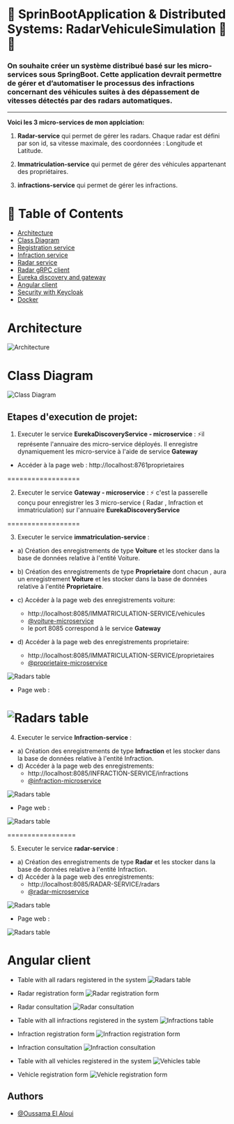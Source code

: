 
# 🍃 SprinBootApplication & Distributed Systems: RadarVehiculeSimulation 🚀🚀

### On souhaite créer un système distribué basé sur les micro-services sous SpringBoot. Cette application devrait permettre de gérer et d’automatiser le processus des infractions concernant des véhicules suites à des dépassement de vitesses détectés par des radars automatiques.
---
**Voici les 3 micro-services de mon applciation:**

1. **Radar-service** qui permet de gérer les radars. Chaque radar est défini par son id, sa vitesse maximale, des coordonnées : Longitude et Latitude.

2. **Immatriculation-service** qui permet de gérer des véhicules appartenant des propriétaires.

3. **infractions-service** qui permet de gérer les infractions.

# 📝 Table of Contents
- [Architecture](#architecture)
- [Class Diagram](#class-diagram)
- [Registration service](#registration-service)
- [Infraction service](#infraction-service)
- [Radar service](#radar-service)
- [Radar gRPC client](#radar-grpc-client)
- [Eureka discovery and gateway](#eureka-discovery-and-gateway)
- [Angular client](#angular-client)
- [Security with Keycloak](#security-with-keycloak)
- [Docker](#docker)

# Architecture
![Architecture](/assets/architecture.png)

# Class Diagram
![Class Diagram](/assets/Diag%20DE%20CLASSE.png)

## Etapes d'execution de projet: 
  1.  Executer le service **EurekaDiscoveryService - microservice** : 
  ⚡️il représente l'annuaire des micro-service déployés. Il enregistre dynamiquement les micro-service à l'aide de service **Gateway**
  - Accéder à la page web :  http://localhost:8761proprietaires

==================

  2. Executer le service **Gateway - microservice** :
  ⚡️ c'est la passerelle conçu pour enregistrer les 3 micro-service ( Radar , Infraction et immatriculation) sur l'annuaire **EurekaDiscoveryService**

==================

  3. Executer le service **immatriculation-service** :
   - a) Création des enregistrements de type **Voiture** et les stocker dans la base de données relative à l'entité Voiture.
   - b) Création des enregistrements de type **Proprietaire** dont chacun , aura un enregistrement **Voiture** et les stocker dans la base de données relative à l'entité **Proprietaire**.
   - c) Accéder à la page web des enregistrements voiture: 
        -  http://localhost:8085/IMMATRICULATION-SERVICE/vehicules
        - [@voiture-microservice](http://localhost:8085/IMMATRICULATION-SERVICE/vehicules)
        - le port 8085 correspond à le service **Gateway** 

   - d) Accéder à la page web des enregistrements proprietaire: 
        -  http://localhost:8085/IMMATRICULATION-SERVICE/proprietaires
        - [@proprietaire-microservice](http://localhost:8085/IMMATRICULATION-SERVICE/proprietaires)

![Radars table](/assets/IMMATRICULATION-SERVICE.png)

- Page web : 

![Radars table](/assets/IMMATRICULATION-SERVICE%20-%20WEB.png)
==================

  4. Executer le service **Infraction-service** :
   - a) Création des enregistrements de type **Infraction** et les stocker dans la base de données relative à l'entité Infraction.
   - d) Accéder à la page web des enregistrements: 
        -  http://localhost:8085/INFRACTION-SERVICE/infractions
        - [@infraction-microservice](http://localhost:8085/INFRACTION-SERVICE/infractions)
        
  ![Radars table](/assets/INFRACTION-SERVICE.png)

- Page web : 

![Radars table](/assets/INFRACTION-SERVICE%20-%20WEB.png)

=================

 5. Executer le service **radar-service** :
   - a) Création des enregistrements de type **Radar** et les stocker dans la base de données relative à l'entité Infraction.
   - d) Accéder à la page web des enregistrements: 
        -  http://localhost:8085/RADAR-SERVICE/radars
        - [@radar-microservice](http://localhost:8085/RADAR-SERVICE/radars)

![Radars table](/assets/RADAR-SERVICE.png)

- Page web : 

![Radars table](/assets/radar-SERVICE%20-%20WEB.png)

# Angular client
- Table with all radars registered in the system
![Radars table](/assets/radars-table.png)


- Radar registration form
![Radar registration form](/assets/radar-registration-form.png)


- Radar consultation
![Radar consultation](/assets/radar-consultation.png)


- Table with all infractions registered in the system
![Infractions table](/assets/infractions-table.png)


- Infraction registration form
![Infraction registration form](/assets/infraction-registration-form.png)


- Infraction consultation
![Infraction consultation](/assets/infraction-consultation.png)


- Table with all vehicles registered in the system
![Vehicles table](/assets/vehicles-table.png)


- Vehicle registration form
![Vehicle registration form](/assets/vehicle-registration-form.png)

        
## Authors

- [@Oussama El Aloui](https://www.github.com/Oussez)


